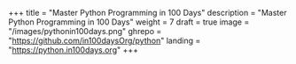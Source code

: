 +++
title = "Master Python Programming in 100 Days"
description = "Master Python Programming in 100 Days"
weight = 7
draft = true
image = "/images/pythonin100days.png"
ghrepo = "https://github.com/in100daysOrg/python"
landing = "https://python.in100days.org"
+++

